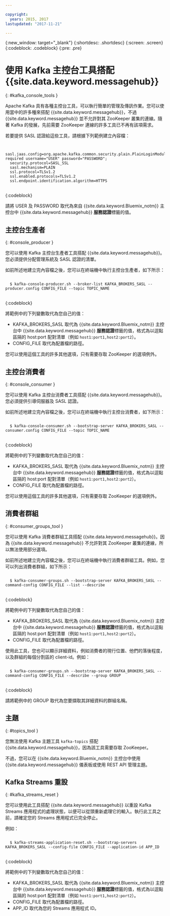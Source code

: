 ```yaml
---

copyright:
  years: 2015, 2017
lastupdated: "2017-11-21"

---
```


{:new_window: target="_blank"}
{:shortdesc: .shortdesc}
{:screen: .screen}
{:codeblock: .codeblock}
{:pre: .pre}


# 使用 Kafka 主控台工具搭配 {{site.data.keyword.messagehub}}
{: #kafka_console_tools }

Apache Kafka 具有各種主控台工具，可以執行簡單的管理及傳訊作業。您可以使用當中的許多種來搭配 {{site.data.keyword.messagehub}}，不過 {{site.data.keyword.messagehub}} 並不允許對其 ZooKeeper 叢集的連線。隨著 Kafka 的發展，先前需要 ZooKeeper 連線的許多工具已不再有該項需求。

若要提供 SASL 認證給這些工具，請根據下列範例建立內容檔：

<pre>
<code>
  sasl.jaas.config=org.apache.kafka.common.security.plain.PlainLoginModule required username="USER" password="PASSWORD";
  security.protocol=SASL_SSL
  sasl.mechanism=PLAIN
  ssl.protocol=TLSv1.2
  ssl.enabled.protocols=TLSv1.2
  ssl.endpoint.identification.algorithm=HTTPS
</code>
</pre>
{:codeblock}

請將 USER 及 PASSWORD 取代為來自 {{site.data.keyword.Bluemix_notm}} 主控台中 {{site.data.keyword.messagehub}} **服務認證**標籤的值。


## 主控台生產者
{: #console_producer }

您可以使用 Kafka 主控台生產者工具搭配 {{site.data.keyword.messagehub}}。您必須提供分配管理系統及 SASL 認證的清單。

如前所述地建立完內容檔之後，您可以在終端機中執行主控台生產者，如下所示：

<pre>
<code>
  $ kafka-console-producer.sh --broker-list KAFKA_BROKERS_SASL --producer.config CONFIG_FILE --topic TOPIC_NAME
</code>
</pre>
{:codeblock}

將範例中的下列變數取代為您自己的值：
* KAFKA_BROKERS_SASL 取代為 {{site.data.keyword.Bluemix_notm}} 主控台中 {{site.data.keyword.messagehub}} **服務認證**標籤的值，格式為以逗點區隔的 host:port 配對清單（例如 `host1:port1,host2:port2`）。 
* CONFIG_FILE 取代為配置檔的路徑。 

您可以使用這個工具的許多其他選項，只有需要存取 ZooKeeper 的選項例外。


## 主控台消費者
{: #console_consumer }

您可以使用 Kafka 主控台消費者工具搭配 {{site.data.keyword.messagehub}}。您必須提供引導伺服器及 SASL 認證。

如前所述地建立完內容檔之後，您可以在終端機中執行主控台消費者，如下所示：

<pre>
<code>
  $ kafka-console-consumer.sh --bootstrap-server KAFKA_BROKERS_SASL --consumer.config CONFIG_FILE --topic TOPIC_NAME 
</code>
</pre>
{:codeblock}

將範例中的下列變數取代為您自己的值：
* KAFKA_BROKERS_SASL 取代為 {{site.data.keyword.Bluemix_notm}} 主控台中 {{site.data.keyword.messagehub}} **服務認證**標籤的值，格式為以逗點區隔的 host:port 配對清單（例如 `host1:port1,host2:port2`）。 
* CONFIG_FILE 取代為配置檔的路徑。 

您可以使用這個工具的許多其他選項，只有需要存取 ZooKeeper 的選項例外。


## 消費者群組
{: #consumer_groups_tool }

您可以使用 Kafka 消費者群組工具搭配 {{site.data.keyword.messagehub}}。因為 {{site.data.keyword.messagehub}} 不允許對其 ZooKeeper 叢集的連線，所以無法使用部分選項。

如前所述地建立完內容檔之後，您可以在終端機中執行消費者群組工具。例如，您可以列出消費者群組，如下所示：

<pre>
<code>
  $ kafka-consumer-groups.sh --bootstrap-server KAFKA_BROKERS_SASL --command-config CONFIG_FILE --list --describe
</code>
</pre>
{:codeblock}

將範例中的下列變數取代為您自己的值：
* KAFKA_BROKERS_SASL 取代為 {{site.data.keyword.Bluemix_notm}} 主控台中 {{site.data.keyword.messagehub}} **服務認證**標籤的值，格式為以逗點區隔的 host:port 配對清單（例如 `host1:port1,host2:port2`）。 
* CONFIG_FILE 取代為配置檔的路徑。

使用此工具，您也可以顯示詳細資料，例如消費者的現行位置、他們的落後程度，以及群組的每個分割區的 client-id。例如：

<pre>
<code>
  $ kafka-consumer-groups.sh --bootstrap-server KAFKA_BROKERS_SASL --command-config CONFIG_FILE --describe --group GROUP
</code>
</pre>
{:codeblock}

請將範例中的 GROUP 取代為您要擷取其詳細資料的群組名稱。 


## 主題
{: #topics_tool }

您無法使用 Kafka 主題工具 `kafka-topics` 搭配 {{site.data.keyword.messagehub}}，因為該工具需要存取 ZooKeeper。

不過，您可以在 {{site.data.keyword.Bluemix_notm}} 主控台中使用 {{site.data.keyword.messagehub}} 儀表板或使用 REST API 管理主題。


## Kafka Streams 重設
{: #kafka_streams_reset }

您可以使用此工具搭配 {{site.data.keyword.messagehub}} 以重設 Kafka Streams 應用程式的處理狀態，以便可以從頭重新處理它的輸入。執行此工具之前，請確定您的 Streams 應用程式已完全停止。

例如：

<pre>
<code>
  $ kafka-streams-application-reset.sh --bootstrap-servers KAFKA_BROKERS_SASL --config-file CONFIG_FILE --application-id APP_ID
</code>
</pre>
{:codeblock}

將範例中的下列變數取代為您自己的值：
* KAFKA_BROKERS_SASL 取代為 {{site.data.keyword.Bluemix_notm}} 主控台中 {{site.data.keyword.messagehub}} **服務認證**標籤的值，格式為以逗點區隔的 host:port 配對清單（例如 `host1:port1,host2:port2`）。 
* CONFIG_FILE 取代為配置檔的路徑。 
* APP_ID 取代為您的 Streams 應用程式 ID。

